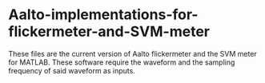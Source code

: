 # Aalto-implementations-for-flickermeter-and-SVM-meter
These files are the current version of Aalto flickermeter and the SVM meter for MATLAB.
These software require the waveform and the sampling frequency of said waveform as inputs.

